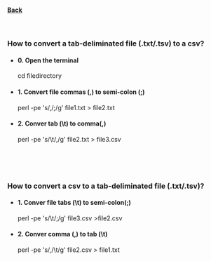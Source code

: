 
####  [Back](https://dujm.github.io/pages/datascience.html)  

<br>

### How to convert a tab-deliminated file (.txt/.tsv) to a csv?

* #### 0. Open the terminal  
    cd filedirectory

* #### 1. Convert file commas (,) to semi-colon (;)
    perl -pe 's/,/;/g' file1.txt > file2.txt

* #### 2. Conver tab (\t) to comma(,)
     perl -pe 's/\t/,/g' file2.txt > file3.csv
      
<br><br><br> 
### How to convert a csv to a tab-deliminated file (.txt/.tsv)?

* #### 1.  Conver file tabs (\t) to semi-colon(;)
    perl -pe 's/\t/;/g' file3.csv >file2.csv
    
* #### 2.  Conver comma (,) to tab (\t)
    perl -pe 's/,/\t/g' file2.csv > file1.txt


